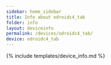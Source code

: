 ```yaml
---
sidebar: home_sidebar
title: Info about odroidc4_tab
folder: info
layout: deviceinfo
permalink: /devices/odroidc4_tab/
device: odroidc4_tab
---
```

{% include templates/device_info.md %}
